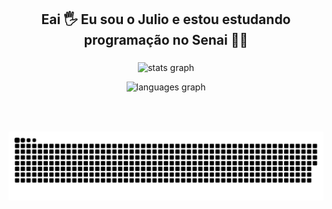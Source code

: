<h2 align="center">Eai 🖐️ Eu sou o Julio e estou estudando programação no Senai 🧑‍💻</h2>

###

<div align="center">
<p> <img src="https://github-readme-stats.vercel.app/api?username=julioau15&hide_title=true&show_icons=true&theme=dracula" height="150" alt="stats graph" /> </p>
 <p> <img src="https://github-readme-stats.vercel.app/api/top-langs?username=julioau15&locale=en&hide_title=false&layout=compact&card_width=320&langs_count=5&theme=dracula&hide_border=false" height="150" alt="languages graph"  /> </p>
</div>

###

<br clear="both">

###

![Snake animation](https://github.com/julioau15/julioau15/blob/output/github-contribution-grid-snake.svg)

###

<!--
**julioau15/Julioau15** is a ✨ _special_ ✨ repository because its `README.md` (this file) appears on your GitHub profile.

Here are some ideas to get you started:

- 🔭 I’m currently working on ...
- 🌱 I’m currently learning ...
- 👯 I’m looking to collaborate on ...
- 🤔 I’m looking for help with ...
- 💬 Ask me about ...
- 📫 How to reach me: ...
- 😄 Pronouns: ...
- ⚡ Fun fact: ...
-->
